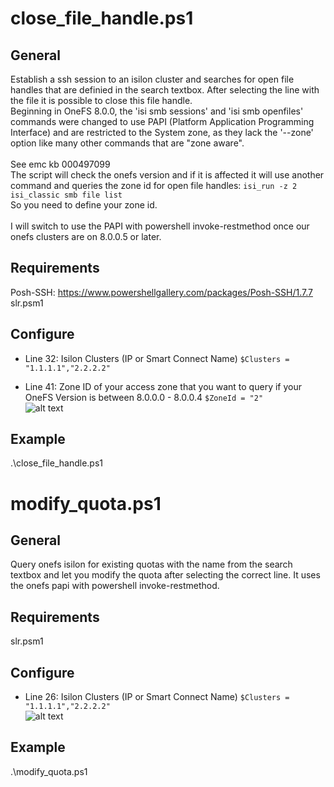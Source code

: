 # close_file_handle.ps1

## General
Establish a ssh session to an isilon cluster and searches for open file handles that are definied in the search textbox. After selecting the line with the file it is possible to close this file handle.<br>
Beginning in OneFS 8.0.0, the 'isi smb sessions' and 'isi smb openfiles' commands were changed to use PAPI (Platform Application Programming Interface) and are restricted to the System zone, as they lack the '--zone' option like many other commands that are "zone aware".<br><br>
See emc kb 000497099<br>
The script will check the onefs version and if it is affected it will use another command and queries the zone id for open file handles: `isi_run -z 2 isi_classic smb file list`<br>
So you need to define your zone id.<br><br>
I will switch to use the PAPI with powershell invoke-restmethod once our onefs clusters are on 8.0.0.5 or later.

## Requirements  
Posh-SSH: https://www.powershellgallery.com/packages/Posh-SSH/1.7.7 <br>
slr.psm1

## Configure
- Line 32: Isilon Clusters (IP or Smart Connect Name) `$Clusters = "1.1.1.1","2.2.2.2"`
	  
- Line 41: Zone ID of your access zone that you want to query if your OneFS Version is between 8.0.0.0 - 8.0.0.4 `$ZoneId = "2"` <br>
![alt text](https://github.com/eschek87/powercli/blob/master/emc/close_file_handle.jpg)

## Example
.\close_file_handle.ps1

# modify_quota.ps1

## General
Query onefs isilon for existing quotas with the name from the search textbox and let you modify the quota after selecting the correct line. It uses the onefs papi with powershell invoke-restmethod.

## Requirements  
slr.psm1

## Configure
- Line 26: Isilon Clusters (IP or Smart Connect Name) `$Clusters = "1.1.1.1","2.2.2.2"`	  
![alt text](https://github.com/eschek87/powercli/blob/master/emc/modify_quota.jpg)

## Example
.\modify_quota.ps1